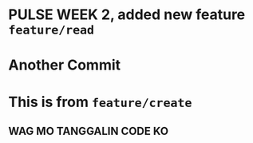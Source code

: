 # PULSE WEEK 2, added new feature `feature/read`

# Another Commit

# This is from `feature/create`

## WAG MO TANGGALIN CODE KO
